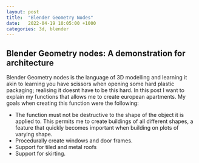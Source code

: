 ```yaml
---
layout: post
title:  "Blender Geometry Nodes"
date:   2022-04-19 10:05:00 +1000
categories: 3d, blender
---
```


## Blender Geometry nodes: A demonstration for architecture

Blender Geometry nodes is the language of 3D modelling and learning it akin to learning you have scissors when opening some hard plastic packaging; realising it doesnt have to be this hard. 
In this post I want to explain my functions that allows me to create european apartments. My goals when creating this function were the following: 
* The function must not be destructive to the shape of the object it is applied to. This permits me to create buildings of all different shapes, a feature that quickly becomes important when building on plots of varying shape.
* Procedurally create windows and door frames.
* Support for tiled and metal roofs
* Support for skirting.


